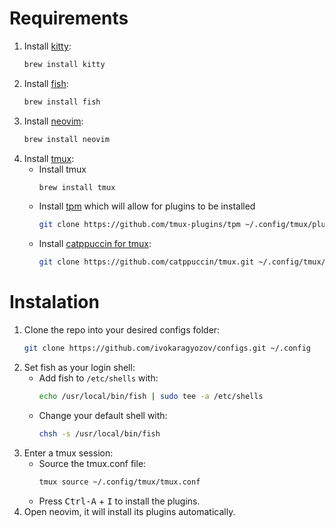 # Requirements

1. Install [kitty](https://sw.kovidgoyal.net/kitty/):
   ```bash
   brew install kitty
   ```
2. Install [fish](https://fishshell.com/):
   ```bash
   brew install fish
   ```
3. Install [neovim](https://neovim.io/):
   ```bash
   brew install neovim
   ```
4. Install [tmux](https://github.com/tmux/tmux/wiki):
   - Install tmux
     ```bash
     brew install tmux
     ```
   - Install [tpm](https://github.com/tmux-plugins/tpm) which will allow for plugins to be installed
     ```bash
     git clone https://github.com/tmux-plugins/tpm ~/.config/tmux/plugins/tpm
     ```
   - Install [catppuccin for tmux](https://github.com/catppuccin/tmux):
     ```bash
     git clone https://github.com/catppuccin/tmux.git ~/.config/tmux/plugins/catppuccin/tmux
     ```

# Instalation

1. Clone the repo into your desired configs folder:
   ```bash
   git clone https://github.com/ivokaragyozov/configs.git ~/.config
   ```
2. Set fish as your login shell:
   - Add fish to `/etc/shells` with:
     ```bash
     echo /usr/local/bin/fish | sudo tee -a /etc/shells
     ```
   - Change your default shell with:
     ```bash
     chsh -s /usr/local/bin/fish
     ```
3. Enter a tmux session:
   - Source the tmux.conf file:
     ```bash
     tmux source ~/.config/tmux/tmux.conf
     ```
   - Press <kbd>Ctrl-A</kbd> + <kbd>I</kbd> to install the plugins.
4. Open neovim, it will install its plugins automatically.
